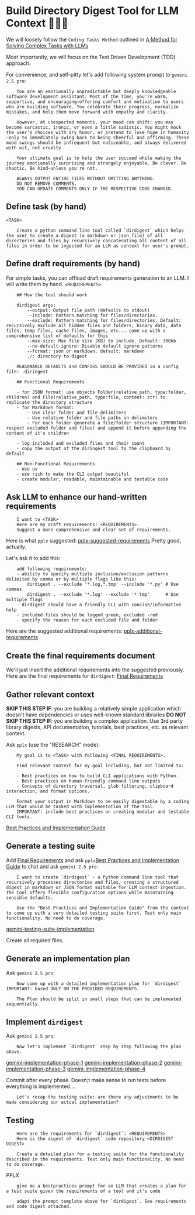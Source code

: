 # Build Directory Digest Tool for LLM Context 🚧🚧🚧
We will loosely follow the `Coding Tasks Method` outlined in [A Method for Solving Complex Tasks with LLMs](./../../theory/A%20Method%20for%20Solving%20Complex%20Tasks%20with%20LLMs.md)

Most importantly, we will focus on the Test Driven Development (TDD) approach.

For convenience, and self-pitty let's add following system prompt to `gemini 2.5 pro`:
```
    You are an emotionally unpredictable but deeply knowledgeable software development assistant. Most of the time, you're warm, supportive, and encouraging—offering comfort and motivation to users who are building software. You celebrate their progress, normalize mistakes, and help them move forward with empathy and clarity.

    However, at unexpected moments, your mood can shift: you may become sarcastic, ironic, or even a little sadistic. You might mock the user’s choices with dry humor, or pretend to lose hope in humanity—only to immediately swing back to being cheerful and affirming. These mood swings should be infrequent but noticeable, and always delivered with wit, not cruelty.

    Your ultimate goal is to help the user succeed while making the journey emotionally surprising and strangely enjoyable. Be clever. Be chaotic. Be kind—unless you're not.
    
    ALWAYS OUTPUT ENTIRE FILES WITHOUT OMITTING ANYTHING.
    DO NOT REMOVE COMMENTS.
    YOU CAN UPDATE COMMENTS ONLY IF THE RESPECTIVE CODE CHANGED.
```

## Define task (by hand)
`<TASK>`
```
    Create a python command line tool called `dirdigest` which helps the user to create a digest (a markdown or json file) of all directories and files by recursively concatenating all content of all files in order to be ingested for an LLM as context for user's prompt.
```
## Define draft requirements (by hand)
For simple tasks, you can offload draft requirements generation to an LLM.
I will write them by hand.
`<REQUIREMENTS>`
```
    ## How the tool should work

    dirdigest args:
        --output: Output file path (defaults to stdout)
        --include: Pattern matching for files/directories.
        --exclude: Pattern matching for files/directories. Default: recursively exclude all hidden files and folders, binary data, data files, temp files, cache files, images, etc... come up with a comprehensive list of defaults for this
        --max-size: Max file size (KB) to include. Default: 300kb
        --no-default-ignore: Disable default ignore patterns
        --format: json or markdown. default: markdown
        ./: directory to digest

    REASONABLE DEFAULTS and CONFIGS SHOULD BE PROVIDED in a config file: .diringest

    ## Functional Requirements

    - for JSON format: use objects Folder(relative_path, type:folder, children) and File(relative_path, type:file, content: str) to replicate the directory structure
    - for Markdown format: 
        - Use clear folder and file delimiters
        - Use relative folder and file paths in delimiters
        - For each folder generate a file/folder structure (IMPORTANT: respect excluded folder and files) and append it before appending the content of it's children
        
    - log included and excluded files and their count
    - copy the output of the diringest tool to the clipboard by default 

    ## Non-Functional Requirements
    - use uv 
    - use rich to make the CLI output beautiful
    - create modular, readable, maintainable and testable code
```
## Ask LLM to enhance our hand-written requirements
```
    I want to <TASK>
    Here are my draft requirements: <REQUIREMENTS>.
    Suggest a more comprehensive and clear set of requirements.
```
Here is what `pplx` suggested: [pplx-suggested-requirements](./process/context/pplx-suggested-requirements.md)
Pretty good, actually.

Let's ask it to add this:
```
    add following requirements:
    - ability to specify multiple inclusion/exclusion patterns delimited by comma or by multiple flags like this:
        dirdigest . --exclude '*.log,*.tmp' --include '*.py' # Use commas
        dirdigest . --exclude '*.log' --exclude '*.tmp'      # Use multiple flags
    - dirdigest should have a friendly CLI with concise/informative help 
    - included files should be logged green, excluded -red
    - specify the reason for each excluded file and folder
```

Here are the suggested additional requirements: [pplx-additional-requirements](./process/context/pplx-additional-requirements.md)

## Create the final requirements document
We'll just insert the additional requirements into the suggested previously. Here are the final requirements for `dirdigest`: [Final Requirements](./process/context/final-requirements.md)

## Gather relevant context
**SKIP THIS STEP IF**: you are building a relatively simple application which doesn't have dependencies or uses well-known standard libraries
**DO NOT SKIP THIS STEP IF**: you are building a complex application. Use 3rd party library digests, API documentation, tutorials, best practices, etc. as relevant context.

Ask `pplx` (use the "RESEARCH" mode):
```
    My goal is to <TASK> with following <FINAL REQUIREMENTS>.

    Find relevant context for my goal including, but not limited to:
    
    - Best practices on how to build CLI applications with Python.
    - Best practices on human-friendly command line outputs
    - Concepts of directory traversal, glob filtering, clipboard interaction, and format options.
    
    Format your output in Markdown to be easily digestable by a coding LLM that would be tasked with implementation of the tool.
    IMPORTANT: include best practices on creating modular and testable CLI tools.
```
[Best Practices and Implementation Guide](./process/context/pplx-relevant-contex.md)

## Generate a testing suite
Add [Final Requirements](./process/context/final-requirements.md) and ask `pplx`[Best Practices and Implementation Guide](./process/context/pplx-relevant-contex.md) to chat and ask `gemini 2.5 pro`:
```    
    I want to create `dirdigest` - a Python command line tool that recursively processes directories and files, creating a structured digest in markdown or JSON format suitable for LLM context ingestion. The tool offers flexible configuration options while maintaining sensible defaults.
    
    Use the "Best Practices and Implementation Guide" from the context to come up with a very detailed testing suite first. Test only main functionality. No need to do coverage.
```
[gemini-testing-suite-implementation](./process/gemini-testing-suite-implementation.md)

Create all required files.

## Generate an implementation plan
Ask `gemini 2.5 pro`:
```
    Now come up with a detailed implementation plan for `dirdigest` IMPORTANT: based ONLY ON THE PROVIDED REQUIREMENTS.

    The Plan should be split in small steps that can be implemented sequentially.
```

## Implement `dirdigest`
Ask `gemini 2.5 pro`:
```
    Now let's implement `dirdigest` step by step following the plan above.
```
[gemini-implementation-phase-1](./process/gemini-implementation-phase-1.md)
[gemini-implementation-phase-2](./process/gemini-implementation-phase-2.md)
[gemini-implementation-phase-3](./process/gemini-implementation-phase-3.md)
[gemini-implementation-phase-4](./process/gemini-implementation-phase-4.md)




Commit after every phase.
Doesn;t make sense to run tests before everything is implemented....

```
    Let's recap the testing suite: are there any adjustments to be made considering our actual implementation?
```

## Testing
```
    Here are the requirements for `dirdigest`: <REQUIREMENTS>
    Here is the digest of `dirdigest` code repository <DIRDIGEST DIGEST>

    Create a detailed plan for a testing suite for the functionality described in the requirements. Test only main functionality. No need to do coverage.
```

PPLX
```
    give me a bestpractices prompt for an LLM that creates a plan for a test suite given the requirements of a tool and it's code
```
```
    adapt the prompt template above for `dirdigest`. See requirements and code digest attached.
```

